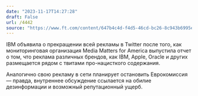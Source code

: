 ```yaml
---
date: "2023-11-17T14:27:28"
draft: False
url: /4442
source: "https://www.ft.com/content/647b4c4d-f4d5-46cd-bc26-8c943b6995e7"
---
```


IBM объявила о прекращении всей рекламы в Twitter после того, как мониторинговая организация Media Matters for America выпустила отчет о том, что реклама различных брендов, как IBM, Apple, Oracle и других размещается рядом с твитами про-нацисткого содержания.

Аналогично свою рекламу в сети планирует остановить Еврокомиссия — правда, внутреннее обсуждение ссылается на обилие дезинформации и возможный репутационный ущерб.
